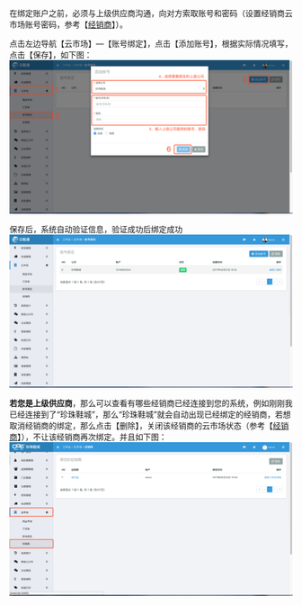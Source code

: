 在绑定账户之前，必须与上级供应商沟通，向对方索取账号和密码（设置经销商云市场账号密码，参考【[经销商](/jing-xiao-shang/tian-jia-jing-xiao-shang.md)】）。

点击左边导航【云市场】—【账号绑定】，点击【添加账号】，根据实际情况填写，点击【保存】，如下图：![](/assets/ysc-1.png)

保存后，系统自动验证信息，验证成功后绑定成功![](/assets/ysc-2.png)

**若您是上级供应商**，那么可以查看有哪些经销商已经连接到您的系统，例如刚刚我已经连接到了“珍珠鞋城”，那么“珍珠鞋城”就会自动出现已经绑定的经销商，若想取消经销商的绑定，那么点击【删除】，关闭该经销商的云市场状态（参考【[经销商](/jing-xiao-shang/tian-jia-jing-xiao-shang.md)】），不让该经销商再次绑定。并且如下图：![](/assets/ysc-3.png)

